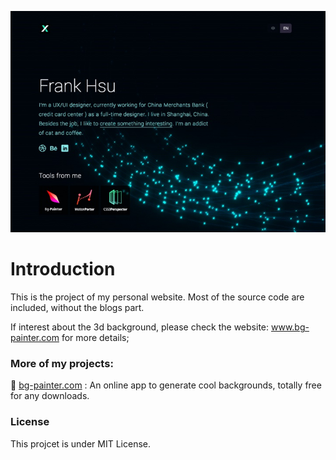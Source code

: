 ![](./images/github/mysite/cover.jpg)

# Introduction
This is the project of my personal website. Most of the source code are included, without the blogs part.

If interest about the 3d background, please check the website: www.bg-painter.com for more details;

### More of my projects:
🎨 [bg-painter.com](https://www.bg-painter.com) : An online app to generate cool backgrounds, totally free for any downloads.

### License
This projcet is under MIT License.

